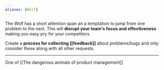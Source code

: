 ```yaml
---
aliases: [Wolf]
---
```


The Wolf has a short attention span an a temptation to jump from one problem to the next. This will **disrupt your team's focus and effectiveness** making you easy pry for your competitors.

Create a **process for collecting [[feedback]]** about problems/bugs and only consider these along with all other requests.

---

One of [[The dangerous animals of product management]]